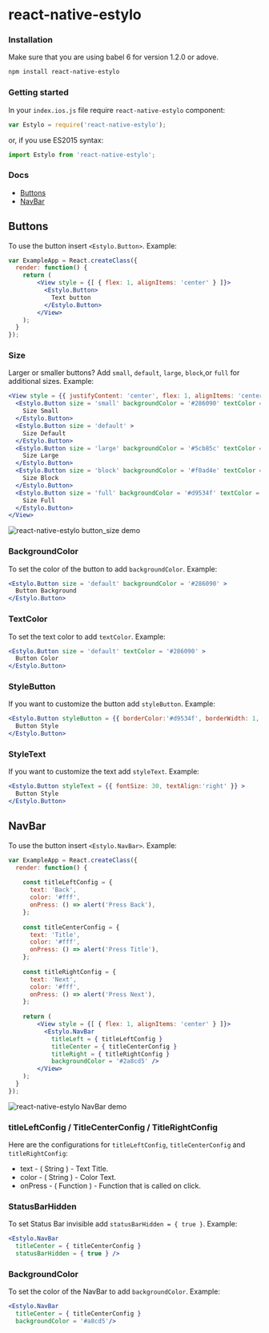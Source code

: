 # react-native-estylo

### Installation
Make sure that you are using babel 6 for version 1.2.0 or adove.
```bash
npm install react-native-estylo
```

### Getting started
In your `index.ios.js` file require `react-native-estylo` component:
```jsx
var Estylo = require('react-native-estylo');
```
or, if you use ES2015 syntax:
```jsx
import Estylo from 'react-native-estylo';
```

### Docs
- [Buttons](#buttons)
- [NavBar](#navbar)


## Buttons
To use the button insert `<Estylo.Button>`.
Example:
```jsx
var ExampleApp = React.createClass({
  render: function() {
    return (
        <View style = {[ { flex: 1, alignItems: 'center' } ]}>
          <Estylo.Button>
            Text button
          </Estylo.Button>
        </View>
    );
  }
});  
```

### Size
Larger or smaller buttons? Add `small`, `default`, `large`, `block`,or `full` for additional sizes.
Example:
```jsx
<View style = {{ justifyContent: 'center', flex: 1, alignItems: 'center' }} >
  <Estylo.Button size = 'small' backgroundColor = '#286090' textColor = "#fff" >
    Size Small
  </Estylo.Button>
  <Estylo.Button size = 'default' >
    Size Default
  </Estylo.Button>
  <Estylo.Button size = 'large' backgroundColor = '#5cb85c' textColor = '#fff' >
    Size Large
  </Estylo.Button>
  <Estylo.Button size = 'block' backgroundColor = '#f0ad4e' textColor = '#fff' >
    Size Block
  </Estylo.Button>
  <Estylo.Button size = 'full' backgroundColor = '#d9534f' textColor = '#fff' >
    Size Full
  </Estylo.Button>
</View>
```
![react-native-estylo button_size demo](https://res.cloudinary.com/diypu5o0f/image/upload/v1451323089/button_size_g9vy8b.png)

### BackgroundColor
To set the color of the button to add `backgroundColor`.
Example:
```jsx
<Estylo.Button size = 'default' backgroundColor = '#286090' >
  Button Background
</Estylo.Button>
```

### TextColor
To set the text color to add `textColor`.
Example:
```jsx
<Estylo.Button size = 'default' textColor = '#286090' >
  Button Color
</Estylo.Button>
```

### StyleButton
If you want to customize the button add `styleButton`.
Example:
```jsx
<Estylo.Button styleButton = {{ borderColor:'#d9534f', borderWidth: 1, width: 100 }} >
  Button Style
</Estylo.Button>
```

### StyleText
If you want to customize the text add `styleText`.
Example:
```jsx
<Estylo.Button styleText = {{ fontSize: 30, textAlign:'right' }} >
  Button Style
</Estylo.Button>
```

## NavBar
To use the button insert `<Estylo.NavBar>`.
Example:
```jsx
var ExampleApp = React.createClass({
  render: function() {
  
    const titleLeftConfig = {
      text: 'Back',
      color: '#fff',
      onPress: () => alert('Press Back'),
    };
    
    const titleCenterConfig = {
      text: 'Title',
      color: '#fff',
      onPress: () => alert('Press Title'),
    };
    
    const titleRightConfig = {
      text: 'Next',
      color: '#fff',
      onPress: () => alert('Press Next'),
    };
    
    return (
        <View style = {[ { flex: 1, alignItems: 'center' } ]}>
          <Estylo.NavBar
            titleLeft = { titleLeftConfig }
            titleCenter = { titleCenterConfig }
            titleRight = { titleRightConfig }
            backgroundColor = '#2a8cd5' />
        </View>
    );
  }
});  
```
![react-native-estylo NavBar demo](https://res.cloudinary.com/diypu5o0f/image/upload/v1452183481/nav_bar_vzihkr.png)

### titleLeftConfig / TitleCenterConfig / TitleRightConfig
Here are the configurations for `titleLeftConfig`, `titleCenterConfig` and `titleRightConfig`:
- text - ( String ) - Text Title.
- color - ( String ) - Color Text.
- onPress - ( Function ) - Function that is called on click.

### StatusBarHidden
To set Status Bar invisible add `statusBarHidden = { true }`.
Example:
```jsx
<Estylo.NavBar
  titleCenter = { titleCenterConfig }
  statusBarHidden = { true } />
```

### BackgroundColor
To set the color of the NavBar to add `backgroundColor`.
Example:
```jsx
<Estylo.NavBar
  titleCenter = { titleCenterConfig }
  backgroundColor = '#a8cd5'/>
```
